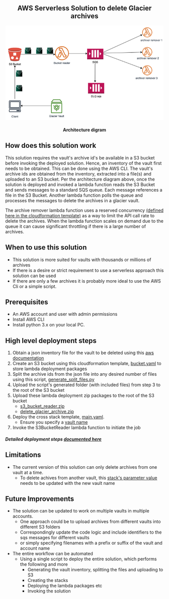 <h2 align="center">AWS Serverless Solution to delete Glacier archives</h2>

![Solution diagram](https://github.com/yemisprojects/lambda-delete-glacier-archives/blob/main/images/architecture.png)
<h4 align="center">Architecture digram</h4>

## How does this solution work

This solution requires the vault's archive id's be available in a S3 bucket before invoking the deployed solution. Hence, an inventory of the vault first needs to be obtained. This can be done using the AWS CLI. The vault's archive ids are obtained from the inventory, extracted into a file(s) and uploaded to an S3 bucket. Per the architecture diagram above, once the solution is deployed and invoked a lambda function reads the S3 Bucket and sends messages to a standard SQS queue. Each message references a file in the S3 Bucket. Another lambda function polls the queue and processes the messages to delete the archives in a glacier vault. 

The archive remover lambda function uses a reserved concurrency [(defined here in the cloudformation template)](https://github.com/yemisprojects/lambda-delete-glacier-archives/blob/main/Cloudformation/main_template.yaml#L181) as a way to limit the API call rate to delete the archives. When the lambda function scales on demand due to the queue it can cause significant throttling if there is a large number of archives. 

## When to use this solution
- This solution is more suited for vaults with thousands or millions of archives
- If there is a desire or strict requirement to use a serverless approach this solution can be used
- If there are only a few archives it is probably more ideal to use the AWS Cli or a simple script.

## Prerequisites 

- An AWS account and user with admin permissions
- Install AWS CLI
- Install python 3.x on your local PC.

## High level deployment steps

1. Obtain a json inventory file for the vault to be deleted using this [aws documentation](https://docs.aws.amazon.com/amazonglacier/latest/dev/deleting-vaults-cli.html#Deleting-A-Nonempty-Vaults-CLI-Implementation)
2. Create an S3 bucket using this cloudformation template, [bucket.yaml](https://github.com/yemisprojects/lambda-delete-glacier-archives/blob/main/Cloudformation/main_template.yaml) to store lambda deployment packages
3. Split the archive ids from the json file into any desired number of files using this script, [generate_split_files.py](https://github.com/yemisprojects/lambda-delete-glacier-archives/tree/main/script)
4. Upload the script's generated folder (with included files) from step 3 to the root of the S3 bucket
5. Upload these lambda deployment zip packages to the root of the S3 bucket
    - [s3_bucket_reader.zip](https://github.com/yemisprojects/lambda-delete-glacier-archives/tree/main/src/producer)
    - [delete_glacier_archive.zip](https://github.com/yemisprojects/lambda-delete-glacier-archives/tree/main/src/consumer)
6. Deploy the cross stack template, [main.yaml](https://github.com/yemisprojects/lambda-delete-glacier-archives/blob/main/Cloudformation/main_template.yaml).
    - Ensure you specify a [vault name](https://github.com/yemisprojects/lambda-delete-glacier-archives/blob/main/Cloudformation/main_template.yaml#L30)
7. Invoke the S3BucketReader lambda function to initiate the job

##### Detailed deployment steps [documented here](https://github.com/yemisprojects/lambda-delete-glacier-archives/tree/main/doc)

## Limitations 

- The current version of this solution can only delete archives from one vault at a time. 
    - To delete achives from another vault, this [stack's parameter value](https://github.com/yemisprojects/lambda-delete-glacier-archives/blob/main/Cloudformation/main_template.yaml#L30) needs to be updated with the new vault name

## Future Improvements

- The solution can be updated to work on multiple vaults in multiple accounts.
   - One approach could be to upload archives from different vaults into different S3 folders
   - Correspondingly update the code logic and include identifiers to the sqs messages for different vaults
   - or simply specifying filenames with a prefix or suffix of the vault and account name
- The entire workflow can be automated 
    - Using a single script to deploy the entire solution, which performs the following and more
        - Generating the vault inventory, splitting the files and uploading to S3
        - Creating the stacks
        - Deploying the lambda packages etc
        - Invoking the solution

